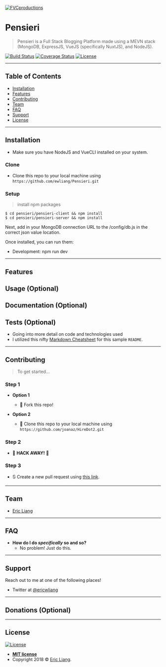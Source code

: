 [![FVCproductions](https://avatars1.githubusercontent.com/u/4284691?v=3&s=200)](http://fvcproductions.com)

# Pensieri

> Pensieri is a Full Stack Blogging Platform made using a MEVN stack (MongoDB, ExpressJS, VueJS (specifically NuxtJS), and NodeJS).

[![Build Status](http://img.shields.io/travis/badges/badgerbadgerbadger.svg?style=flat-square)](https://travis-ci.org/badges/badgerbadgerbadger) [![Coverage Status](http://img.shields.io/coveralls/badges/badgerbadgerbadger.svg?style=flat-square)](https://coveralls.io/r/badges/badgerbadgerbadger) [![License](http://img.shields.io/:license-mit-blue.svg?style=flat-square)](http://badges.mit-license.org)


---

## Table of Contents

- [Installation](#installation)
- [Features](#features)
- [Contributing](#contributing)
- [Team](#team)
- [FAQ](#faq)
- [Support](#support)
- [License](#license)

---

## Installation

- Make sure you have NodeJS and VueCLI installed on your system.

### Clone

- Clone this repo to your local machine using `https://github.com/ewliang/Pensieri.git`

### Setup

> install npm packages

```shell
$ cd pensieri/pensieri-client && npm install
$ cd pensieri/pensieri-server && npm install
```

Next, add in your MongoDB connection URL to the /config/db.js in the correct json value location.

Once installed, you can run them:
- Development: npm run dev

---

## Features
## Usage (Optional)
## Documentation (Optional)
## Tests (Optional)

- Going into more detail on code and technologies used
- I utilized this nifty <a href="https://github.com/adam-p/markdown-here/wiki/Markdown-Cheatsheet" target="_blank">Markdown Cheatsheet</a> for this sample `README`.

---

## Contributing

> To get started...

### Step 1

- **Option 1**
    - 🍴 Fork this repo!

- **Option 2**
    - 👯 Clone this repo to your local machine using `https://github.com/joanaz/HireDot2.git`

### Step 2

- 🔨 **HACK AWAY!** 🔨

### Step 3

- 🔃 Create a new pull request using [this link](https://github.com/ewliang/Pensieri/compare).

---

## Team

- [Eric Liang](https://www.github.com/ewliang)

---

## FAQ

- **How do I do *specifically* so and so?**
    - No problem! Just do this.

---

## Support

Reach out to me at one of the following places!

- Twitter at [@ericwliang](https://www.twitter.com/ericwliang)

---

## Donations (Optional)



---

## License

[![License](http://img.shields.io/:license-mit-blue.svg?style=flat-square)](http://badges.mit-license.org)

- **[MIT license](http://opensource.org/licenses/mit-license.php)**
- Copyright 2018 © [Eric Liang](https://www.eric-liang.com).
